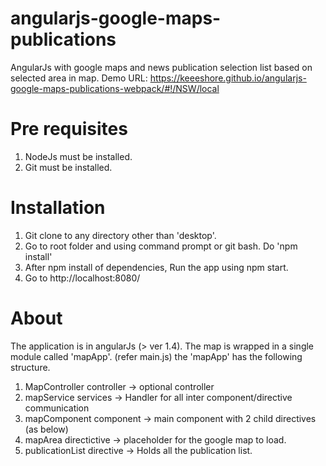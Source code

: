 # angularjs-google-maps-publications
AngularJs with google maps and news publication selection list based on selected area in map.
Demo URL: https://keeeshore.github.io/angularjs-google-maps-publications-webpack/#!/NSW/local

# Pre requisites
1. NodeJs must be installed.
2. Git must be installed.



# Installation
1. Git clone to any directory other than 'desktop'.
2. Go to root folder and using command prompt or git bash. Do 'npm install'
3. After npm install of dependencies, Run the app using npm start.
4. Go to  http://localhost:8080/

# About 
The application is in angularJs (> ver 1.4).
The map is wrapped in a single module called 'mapApp'. (refer main.js)
the 'mapApp' has the following structure.

1. MapController controller -> optional controller 
2. mapService services -> Handler for all inter component/directive communication
2. mapComponent component -> main component with 2 child directives (as below)
3. mapArea directictive -> placeholder for the google map to load.
4. publicationList directive -> Holds all the publication list.
